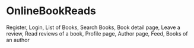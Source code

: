 # OnlineBookReads
Register, Login, List of Books, Search Books, Book detail page, Leave a review, Read reviews of a book, Profile page,  Author page, Feed, Books of an author
